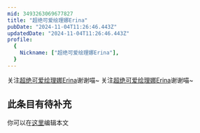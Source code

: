```yaml
---
mid: 3493263069677827
title: "超绝可爱绘理娜Erina"
pubDate: "2024-11-04T11:26:46.443Z"
updatedDate: "2024-11-04T11:26:46.443Z"
profile:
  {
    Nickname: ["超绝可爱绘理娜Erina"],
  }
---
```


关注[超绝可爱绘理娜Erina](https://space.bilibili.com/3493263069677827)谢谢喵~ 关注[超绝可爱绘理娜Erina](https://space.bilibili.com/3493263069677827)谢谢喵~

## 此条目有待补充
你可以在[这里](https://github.com/Yuhanawa/VTuber.ICU/edit/master/src/content/v/超绝可爱绘理娜Erina/index.md)编辑本文
